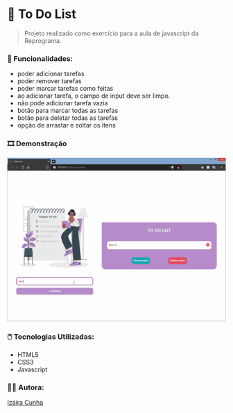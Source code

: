 # :bookmark_tabs: To Do List
> Projeto realizado como exercício para a aula de javascript da Reprograma.

### :memo: Funcionalidades: 
- poder adicionar tarefas
- poder remover tarefas
- poder marcar tarefas como feitas
- ao adicionar tarefa, o campo de input deve ser limpo.
- não pode adicionar tarefa vazia
- botão para marcar todas as tarefas
- botão para deletar todas as tarefas
- opção de arrastar e soltar os itens

### :film_strip: Demonstração 
![](./images/demo.gif)

### :computer_mouse: Tecnologias Utilizadas:
* HTML5
* CSS3
* Javascript

### :woman_technologist: Autora:
[Izáira Cunha](https://www.linkedin.com/in/izairacs/)
